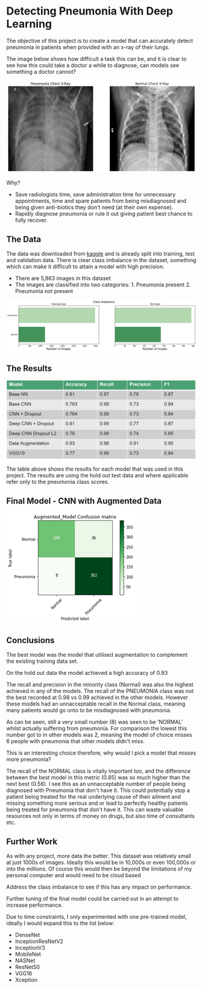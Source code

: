 # Detecting Pneumonia With Deep Learning

The objective of this project is to create a model that can accurately detect pneumonia in patients when provided with an x-ray of their lungs.

The image below shows how difficult a task this can be, and it is clear to see how this could take a doctor a while to diagnose, can models see something a doctor cannot?

![xrays.png](./figures/xrays.png)


Why?

- Save radiologists time, save administration time for unnecessary appointments, time and spare patients from being misdiagnosed and being given anti-biotics they don't need (at their own expense).
- Rapidly diagnose pneumonia or rule it out giving patient best chance to fully recover.

## The Data

The data was downloaded from [kaggle](https://www.kaggle.com/paultimothymooney/chest-xray-pneumonia) and is already split into training, test and validation data.
There is clear class imbalance in the dataset, something which can make it difficult to attain a model with high precision.

- There are 5,863 images in this dataset
- The images are classified into two categories: 1. Pneumonia present 2. Pneumonia not present

![classimbalance.png](./figures/classimbalance.png)

## The Results

![results.png](./figures/results.png)

The table above shows the results for each model that was used in this project.
The results are using the hold out test data and where applicable refer only to the pneumonia class scores. 

## Final Model - CNN with Augmented Data

![results.png](./figures/Augmented_Model.png)

## Conclusions

The best model was the model that utilised augmentation to complement the existing training data set. 

On the hold out data the model achieved a high accuracy of 0.93

The recall and precision in the minority class (Normal) was also the highest achieved in any of the models. The recall of the PNEUMONIA class was not the best recorded at 0.98 vs 0.99 achieved in the other models. However these models had an unnacceptable recall in the Normal class, meaning many patients would go onto to be misdiagnosed with pneumonia.

As can be seen, still a very small number (8) was seen to be 'NORMAL' whilst actually suffering from pneumonia. For comparison the lowest this number got to in other models was 2, meaning the model of choice misses 6 people with pneumonia that other models didn't miss. 

This is an interesting choice therefore, why would I pick a model that misses more pneumonia?

The recall of the NORMAL class is vitally important too, and the difference between the best model in this metric (0.85) was so much higher than the next best (0.56). I see this as an unnacceptable number of people being diagnosed with Pneumonia that don't have it. This could potentially stop a patient being treated for the real underlying cause of their ailment and missing something more serious and or lead to perfectly healthy patients being treated for pneumonia that don't have it. This can waste valuable resources not only in terms of money on drugs, but also time of consultants etc.

## Further Work

As with any project, more data the better. This dataset was relatively small at just 1000s of images. Ideally this would be in 10,000s or even 100,000s or into the millions. Of course this would then be beyond the limitations of my personal computer and would need to be cloud based

Address the class imbalance to see if this has any impact on performance.

Further tuning of the final model could be carried out in an attempt to increase performance.

Due to time constraints, I only experimented with one pre-trained model, ideally I would expand this to the list below:
- DenseNet
- InceptionResNetV2
- InceptionV3
- MobileNet
- NASNet
- ResNet50
- VGG16
- Xception
